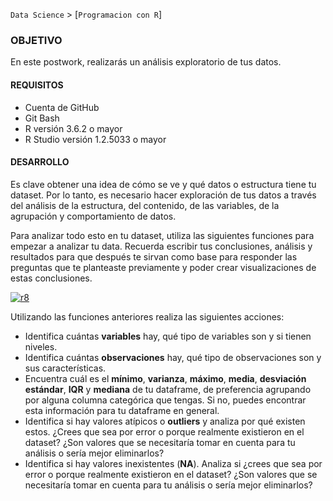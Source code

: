 `Data Science` > [`Programacion con R`]

### OBJETIVO  

En este postwork, realizarás un análisis exploratorio de tus datos.   

#### REQUISITOS
- Cuenta de GitHub  
- Git Bash  
- R versión 3.6.2 o mayor                                
- R Studio versión 1.2.5033 o mayor   

#### DESARROLLO

Es clave obtener una idea de cómo se ve y qué datos o estructura tiene tu dataset. Por lo tanto, es necesario hacer exploración de tus datos a través del análisis de la estructura, del contenido, de las variables, de la agrupación y comportamiento de datos.   

Para analizar todo esto en tu dataset, utiliza las siguientes funciones para empezar a analizar tu data. Recuerda escribir tus conclusiones, análisis y resultados para que después te sirvan como base para responder las preguntas que te planteaste previamente y poder crear visualizaciones de estas conclusiones.   

<a href="https://imgbb.com/"><img src="https://i.ibb.co/T4Sqw50/r8.png" alt="r8" border="0"></a>  

Utilizando las funciones anteriores realiza las siguientes acciones:  
- Identifica cuántas **variables** hay, qué tipo de variables son y si tienen niveles.  
- Identifica cuántas **observaciones** hay, qué tipo de observaciones son y sus características.   
- Encuentra cuál es el **mínimo**, **varianza**, **máximo**, **media**, **desviación estándar**, **IQR** y **mediana** de tu dataframe, de preferencia agrupando por alguna columna categórica que tengas. Si no, puedes encontrar esta información para tu dataframe en general.  
- Identifica si hay valores atípicos o **outliers** y analiza por qué existen estos. ¿Crees que sea por error o porque realmente existieron en el dataset? ¿Son valores que se necesitaría tomar en cuenta para tu análisis o sería mejor eliminarlos?  
- Identifica si hay valores inexistentes (**NA**). Analiza si ¿crees que sea por error o porque realmente existieron en el dataset? ¿Son valores que se necesitaría tomar en cuenta para tu análisis o sería mejor eliminarlos?
